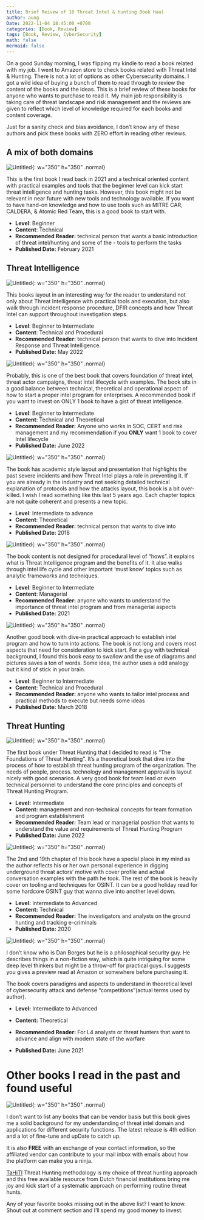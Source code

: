 ```yaml
---
title: Brief Reivew of 10 Threat Intel & Hunting Book Haul 
author: aung
Date: 2022-11-04 18:45:00 +0700
categories: [Book, Review]
tags: [Book, Review, CyberSecurity]
math: false
mermaid: false
---
```


On a good Sunday morning, I was flipping my kindle to read a book related with my job. I went to Amazon store to check books related with Threat Intel & Hunting. There is not a lot of options as other Cybersecurity domains. I got a wild idea of buying a bunch of them to read through to review the content of the books and the ideas. This is a brief review of these books for anyone who wants to purchase to read it. My main job responsibility is taking care of threat landscape and risk management and the reviews are given to reflect which level of knowledge required for each books and content coverage. 

Just for a sanity check and bias avoidance, I don’t know any of these authors and pick these books with ZERO effort in reading other reviews.  

## A mix of both domains 

![Untitled](/ti-books/1.png){: w="350" h="350" .normal}

This is the first book I read back in 2021 and a technical oriented content with practical examples and tools that the beginner level can kick start threat intelligence and hunting tasks. However, this book might not be relevant in near future with new tools and technology available. If you want to have hand-on knowledge and how to use tools such as MITRE CAR, CALDERA, & Atomic Red Team, this is a good book to start with. 

- **Level**: Beginner
- **Content**: Technical 
- **Recommended Reader:** technical person that wants a basic introduction of threat intel/hunting and some of the - tools to perform the tasks
- **Published Date:** February 2021

## Threat Intelligence

![Untitled](/ti-books/2.png){: w="350" h="350" .normal}

This books layout in an interesting way for the reader to understand not only about Threat Intelligence with practical tools and execution, but also walk through incident response procedure, DFIR concepts and how Threat Intel can support throughout investigation steps.

- **Level**: Beginner to Intermediate
- **Content**: Technical and Procedural
- **Recommended Reader:** technical person that wants to dive into Incident Response and Threat Intelligence.
- **Published Date:** May 2022


![Untitled](/ti-books/3.png){: w="350" h="350" .normal}

Probably, this is one of the best book that covers foundation of threat intel, threat actor campaigns, threat intel lifecycle with examples. The book sits in a good balance between technical, theoretical and operational aspect of how to start a proper intel program for enterprises. A recommended book if you want to invest on ONLY 1 book to have a gist of threat intelligence.

- **Level**: Beginner to Intermediate
- **Content**: Technical and Theoretical 
- **Recommended Reader:** Anyone who works in SOC, CERT and risk management and my recommendation if you **ONLY** want  1 book to cover Intel lifecycle
- **Published Date:** June 2022


![Untitled](/ti-books/4.png){: w="350" h="350" .normal}

The book has academic style layout and presentation that highlights the past severe incidents and how Threat Intel plays a role in preventing it. If you are already in the industry and not seeking detailed technical explanation of protocols and how the attacks layout, this book is a bit over-killed. I wish I read something like this last 5 years ago. Each chapter topics are not quite coherent and presents a new topic.

- **Level**: Intermediate to advance
- **Content**: Theoretical 
- **Recommended Reader:** technical person that wants to dive into 
- **Published Date:** 2018


![Untitled](/ti-books/5.png){: w="350" h="350" .normal}


The book content is not designed for procedural level of “hows”. it explains what is Threat Intelligence program and the benefits of it. It also walks through intel life cycle and other important ‘must know’ topics such as analytic frameworks and techniques. 

- **Level**: Beginner to Intermediate
- **Content**: Managerial 
- **Recommended Reader:** anyone who wants to understand the importance of threat intel program and from managerial aspects
- **Published Date:** 2021

![Untitled](/ti-books/6.png){: w="350" h="350" .normal}


Another good book with dive-in practical approach to establish intel program and how to turn into actions. The book is not long and covers most aspects that need for consideration to kick start. For a guy with technical background, I found this book easy to swallow and the use of diagrams and pictures saves a ton of words. Some idea, the author uses a odd analogy but it kind of stick in your brain.

- **Level**: Beginner to Intermediate
- **Content**: Technical and Procedural 
- **Recommended Reader:** anyone who wants to tailor intel process and practical methods to execute but needs some ideas
- **Published Date:** March 2018

## Threat Hunting

![Untitled](/ti-books/7.png){: w="350" h="350" .normal}


The first book under Threat Hunting that I decided to read is “The Foundations of Threat Hunting”. It’s a theoretical book that dive into the process of how to establish threat hunting program of the organization. The needs of people, process. technology and management approval is layout nicely with good scenarios. A very good book for team lead or even technical personnel to understand the core principles and concepts of Threat Hunting Program. 

- **Level:** Intermediate
- **Content:** management and non-technical concepts for team formation and program establishment
- **Recommended Reader:** Team lead or managerial position that wants to understand the value and requirements of Threat Hunting Program
- **Published Date:** June 2022

![Untitled](/ti-books/8.png){: w="350" h="350" .normal}


The 2nd and 19th chapter of this book have a special place in my mind as the author reflects his or her own personal experience in digging underground threat actors’ motive with cover profile and actual conversation examples with the path he took. The rest of the book is heavily cover on tooling and techniques for OSINT. It can be a good holiday read for some hardcore OSINT guy that wanna dive into another level down. 

- **Level:** Intermediate to Advanced
- **Content:** Technical
- **Recommended Reader:** The investigators and analysts on the ground hunting and tracking e-criminals
- **Published Date:**  2020

![Untitled](/ti-books/9.png){: w="350" h="350" .normal}


I don’t know who is Dan Borges but he is a philosophical security guy. He describes things in a non-fiction way, which is quite intriguing for some deep level thinkers but might be a throw-off for practical guys. I suggests you gives a preview read at Amazon or somewhere before purchasing it. 

The book covers paradigms and aspects to understand in theoretical level of cybersecurity attack and defense “competitions”(actual terms used by author).

- **Level:** Intermediate to Advanced
- **Content:** Theoretical 

- **Recommended Reader:**  For L4 analysts or threat hunters that want to advance and align with modern state of the warfare 

- **Published Date:** June 2021

# Other books I read in the past and found useful

![Untitled](/ti-books/10.png){: w="350" h="350" .normal}


I don’t want to list any books that can be vendor basis but this book gives me a solid background for my understanding of threat intel domain and applications for different security functions. The latest release is 4th edition and a lot of fine-tune and upDate to catch up.   

It is also **FREE** with an exchange of your contact information, so the affiliated vendor can contribute to your mail inbox with emails about how the platform can make you a ninja. 

[TaHiTI](https://www.betaalvereniging.nl/wp-content/uploads/TaHiTI-Threat-Hunting-Methodology-whitepaper.pdf) Threat Hunting methodology is my choice of threat hunting approach and this free available resource from Dutch financial institutions bring me joy and kick start of a systematic approach on performing routine threat hunts.

Any of your favorite books missing out in the above list? I want to know. Shout out at comment section and I’ll spend my good money to invest.